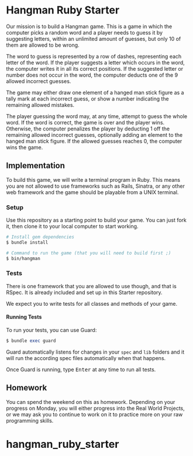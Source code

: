 # Hangman Ruby Starter

Our mission is to build a Hangman game. This is a game in which the
computer picks a random word and a player needs to guess it by
suggesting letters, within an unlimited amount of guesses,
but only 10 of them are allowed to be wrong.

The word to guess is represented by a row of dashes, representing each
letter of the word. If the player suggests a letter which occurs in
the word, the computer writes it in all its correct positions. If the
suggested letter or number does not occur in the word, the computer
deducts one of the 9 allowed incorrect guesses.

The game may either draw one element of a hanged man stick figure as a
tally mark at each incorrect guess, or show a number indicating the remaining
allowed mistakes.

The player guessing the word may, at any time, attempt to guess the
whole word. If the word is correct, the game is over and the player
wins. Otherwise, the computer penalizes the player by deducting 1
off the remaining allowed incorrect guesses, optionally adding an element
to the hanged man stick figure. If the allowed guesses reaches 0, the
computer wins the game.

## Implementation

To build this game, we will write a terminal program in Ruby. This means
you are not allowed to use frameworks such as Rails, Sinatra, or any
other web framework and the game should be playable from a UNIX terminal.

### Setup

Use this repository as a starting point to build your game. You can just
fork it, then clone it to your local computer to start working.

```bash
# Install gem dependencies
$ bundle install

# Command to run the game (that you will need to build first ;)
$ bin/hangman
```

### Tests

There is one framework that you are allowed to use though, and that is
RSpec. It is already included and set up in this Starter repository.

We expect you to write tests for all classes and methods of your game.

#### Running Tests

To run your tests, you can use Guard:

```ruby
$ bundle exec guard
```

Guard automatically listens for changes in your `spec` and `lib` folders
and it will run the according spec files automatically when that happens.

Once Guard is running, type <kbd>Enter</kbd> at any time to run all tests.

## Homework

You can spend the weekend on this as homework. Depending on your
progress on Monday, you will either progress into the Real World
Projects, or we may ask you to continue to work on it to practice more
on your raw programming skills.
# hangman_ruby_starter
